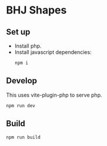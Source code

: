 # BHJ Shapes

## Set up

-   Install php.
-   Install javascript dependencies:
    ```
    npm i
    ```

## Develop

This uses vite-plugin-php to serve php.

```
npm run dev
```

## Build

```
npm run build
```
